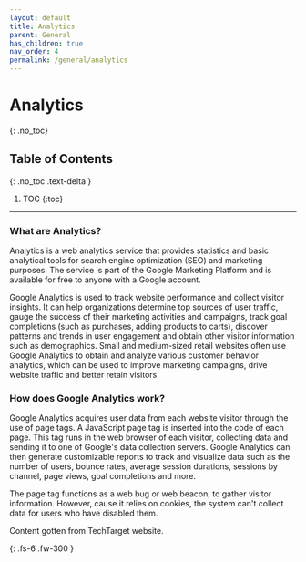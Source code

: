```yaml
---
layout: default
title: Analytics
parent: General
has_children: true
nav_order: 4
permalink: /general/analytics
---
```


# Analytics
{: .no_toc}

## Table of Contents
{: .no_toc .text-delta }

1. TOC
{:toc}
---

### What are Analytics?
Analytics is a web analytics service that provides statistics and basic analytical tools for search engine optimization (SEO) and marketing purposes. The service is part of the Google Marketing Platform and is available for free to anyone with a Google account.

Google Analytics is used to track website performance and collect visitor insights. It can help organizations determine top sources of user traffic, gauge the success of their marketing activities and campaigns, track goal completions (such as purchases, adding products to carts), discover patterns and trends in user engagement and obtain other visitor information such as demographics. Small and medium-sized retail websites often use Google Analytics to obtain and analyze various customer behavior analytics, which can be used to improve marketing campaigns, drive website traffic and better retain visitors.

### How does Google Analytics work?
Google Analytics acquires user data from each website visitor through the use of page tags. A JavaScript page tag is inserted into the code of each page. This tag runs in the web browser of each visitor, collecting data and sending it to one of Google's data collection servers. Google Analytics can then generate customizable reports to track and visualize data such as the number of users, bounce rates, average session durations, sessions by channel, page views, goal completions and more.

The page tag functions as a web bug or web beacon, to gather visitor information. However, cause it relies on cookies, the system can't collect data for users who have disabled them.

Content gotten from TechTarget website.

{: .fs-6 .fw-300 }
